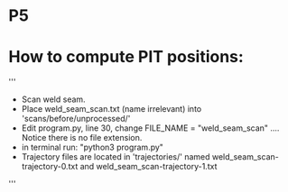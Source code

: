 # P5

# How to compute PIT positions:
'''
  - Scan weld seam.
  - Place weld_seam_scan.txt (name irrelevant) into 'scans/before/unprocessed/'
  - Edit program.py, line 30, change FILE_NAME = "weld_seam_scan"      .... Notice there is no file extension.
  - in terminal run: "python3 program.py"
  - Trajectory files are located in 'trajectories/' named weld_seam_scan-trajectory-0.txt and weld_seam_scan-trajectory-1.txt
  
'''
